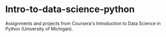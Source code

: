 # Intro-to-data-science-python
Assignments and projects from Coursera's Introduction to Data Science in Python (University of Michigan).
